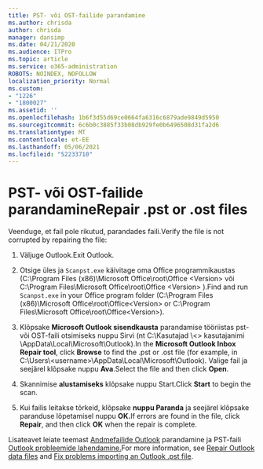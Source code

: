 ```yaml
---
title: PST- või OST-failide parandamine
ms.author: chrisda
author: chrisda
manager: dansimp
ms.date: 04/21/2020
ms.audience: ITPro
ms.topic: article
ms.service: o365-administration
ROBOTS: NOINDEX, NOFOLLOW
localization_priority: Normal
ms.custom:
- "1226"
- "1800027"
ms.assetid: ''
ms.openlocfilehash: 1b6f3d55d69ce0664fa6316c6879ade9849d5950
ms.sourcegitcommit: 6c6b0c3885f33b08db929fe0b6496508d31fa2d6
ms.translationtype: MT
ms.contentlocale: et-EE
ms.lasthandoff: 05/06/2021
ms.locfileid: "52233710"
---
```

# <a name="repair-pst-or-ost-files"></a><span data-ttu-id="de733-102">PST- või OST-failide parandamine</span><span class="sxs-lookup"><span data-stu-id="de733-102">Repair .pst or .ost files</span></span>

<span data-ttu-id="de733-103">Veenduge, et fail pole rikutud, parandades faili.</span><span class="sxs-lookup"><span data-stu-id="de733-103">Verify the file is not corrupted by repairing the file:</span></span>

1. <span data-ttu-id="de733-104">Väljuge Outlook.</span><span class="sxs-lookup"><span data-stu-id="de733-104">Exit Outlook.</span></span>

2. <span data-ttu-id="de733-105">Otsige üles ja `Scanpst.exe` käivitage oma Office programmikaustas (C:\Program Files (x86)\Microsoft Office\root\Office \<Version\> või C:\Program Files\Microsoft Office\root\Office \<Version\> ).</span><span class="sxs-lookup"><span data-stu-id="de733-105">Find and run `Scanpst.exe` in your Office program folder (C:\Program Files (x86)\Microsoft Office\root\Office\<Version\> or C:\Program Files\Microsoft Office\root\Office\<Version\>).</span></span>

3. <span data-ttu-id="de733-106">Klõpsake **Microsoft Outlook sisendkausta** parandamise tööriistas  pst- või OST-faili otsimiseks nuppu Sirvi (nt C:\Kasutajad \\<\> kasutajanimi \AppData\Local\Microsoft\Outlook).</span><span class="sxs-lookup"><span data-stu-id="de733-106">In the **Microsoft Outlook Inbox Repair tool**, click **Browse** to find the .pst or .ost file (for example, in C:\Users\\<username\>\AppData\Local\Microsoft\Outlook).</span></span> <span data-ttu-id="de733-107">Valige fail ja seejärel klõpsake nuppu **Ava**.</span><span class="sxs-lookup"><span data-stu-id="de733-107">Select the file and then click **Open**.</span></span>

4. <span data-ttu-id="de733-108">Skannimise **alustamiseks** klõpsake nuppu Start.</span><span class="sxs-lookup"><span data-stu-id="de733-108">Click **Start** to begin the scan.</span></span>

5. <span data-ttu-id="de733-109">Kui failis leitakse tõrkeid, klõpsake **nuppu Paranda** ja seejärel klõpsake paranduse lõpetamisel nuppu **OK.**</span><span class="sxs-lookup"><span data-stu-id="de733-109">If errors are found in the file, click **Repair**, and then click **OK** when the repair is complete.</span></span>

<span data-ttu-id="de733-110">Lisateavet leiate teemast [Andmefailide Outlook](https://support.office.com/article/25663bc3-11ec-4412-86c4-60458afc5253) parandamine ja PST-faili [Outlook probleemide lahendamine.](https://support.office.com/article/2d2e50dc-5c36-4ab2-ab50-f1be733b3d6e)</span><span class="sxs-lookup"><span data-stu-id="de733-110">For more information, see [Repair Outlook data files](https://support.office.com/article/25663bc3-11ec-4412-86c4-60458afc5253) and [Fix problems importing an Outlook .pst file](https://support.office.com/article/2d2e50dc-5c36-4ab2-ab50-f1be733b3d6e).</span></span>
